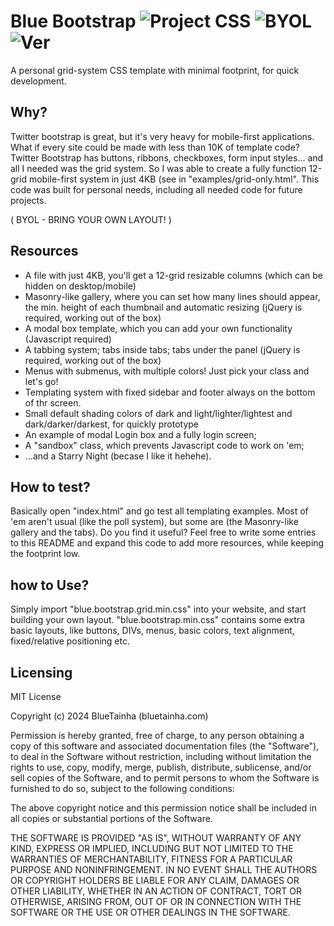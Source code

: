 # Blue Bootstrap ![Project CSS](https://img.shields.io/badge/project-CSS-red) ![BYOL](https://img.shields.io/badge/BYOL-Bring_Your_Own_Layout-blue) ![Ver](https://img.shields.io/badge/ver-1.00-008500)

A personal grid-system CSS template with minimal footprint, for quick development.

## Why?
Twitter bootstrap is great, but it's very heavy for mobile-first applications. What if every site could be made with less than 10K of template code? Twitter Bootstrap has buttons, ribbons, checkboxes, form input styles... and all I needed was the grid system. So I was able to create a fully function 12-grid mobile-first system in just 4KB (see in "examples/grid-only.html". 
This code was built for personal needs, including all needed code for future projects.

( BYOL - BRING YOUR OWN LAYOUT! )

## Resources
* A file with just 4KB, you'll get a 12-grid resizable columns (which can be hidden on desktop/mobile)
* Masonry-like gallery, where you can set how many lines should appear, the min. height of each thumbnail and automatic resizing (jQuery is required, working out of the box)
* A modal box template, which you can add your own functionality (Javascript required)
* A tabbing system; tabs inside tabs; tabs under the panel (jQuery is required, working out of the box)
* Menus with submenus, with multiple colors! Just pick your class and let's go!
* Templating system with fixed sidebar and footer always on the bottom of thr screen.
* Small default shading colors of dark and light/lighter/lightest and dark/darker/darkest, for quickly prototype
* An example of modal Login box and a fully login screen;
* A "sandbox" class, which prevents Javascript code to work on 'em;
* ...and a Starry Night (becase I like it hehehe).

## How to test?
Basically open "index.html" and go test all templating examples. Most of 'em aren't usual (like the poll system), but some are (the Masonry-like gallery and the tabs).
Do you find it useful? Feel free to write some entries to this README and expand this code to add more resources, while keeping the footprint low.

## how to Use?

Simply import "blue.bootstrap.grid.min.css" into your website, and start building your own layout.
"blue.bootstrap.min.css" contains some extra basic layouts, like buttons, DIVs, menus, basic colors, text alignment, fixed/relative positioning etc.

## Licensing
MIT License

Copyright (c) 2024 BlueTainha (bluetainha.com)

Permission is hereby granted, free of charge, to any person obtaining a copy
of this software and associated documentation files (the "Software"), to deal
in the Software without restriction, including without limitation the rights
to use, copy, modify, merge, publish, distribute, sublicense, and/or sell
copies of the Software, and to permit persons to whom the Software is
furnished to do so, subject to the following conditions:

The above copyright notice and this permission notice shall be included in all
copies or substantial portions of the Software.

THE SOFTWARE IS PROVIDED "AS IS", WITHOUT WARRANTY OF ANY KIND, EXPRESS OR
IMPLIED, INCLUDING BUT NOT LIMITED TO THE WARRANTIES OF MERCHANTABILITY,
FITNESS FOR A PARTICULAR PURPOSE AND NONINFRINGEMENT. IN NO EVENT SHALL THE
AUTHORS OR COPYRIGHT HOLDERS BE LIABLE FOR ANY CLAIM, DAMAGES OR OTHER
LIABILITY, WHETHER IN AN ACTION OF CONTRACT, TORT OR OTHERWISE, ARISING FROM,
OUT OF OR IN CONNECTION WITH THE SOFTWARE OR THE USE OR OTHER DEALINGS IN THE
SOFTWARE.

